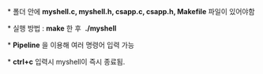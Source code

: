 ﻿\* 폴더 안에 **myshell.c, myshell.h, csapp.c, csapp.h, Makefile** 파일이 있어야함

\* 실행 방법 : **make** 한 후  **./myshell** 

\* **Pipeline** 을 이용해 여러 명령어 입력 가능

\* **ctrl+c** 입력시 myshell이 즉시 종료됨.